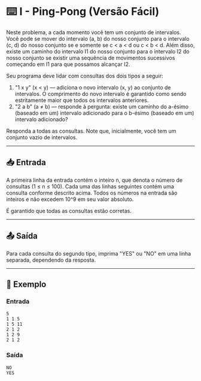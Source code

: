 # ⌨️ I - Ping-Pong (Versão Fácil)

Neste problema, a cada momento você tem um conjunto de intervalos. Você pode se mover do intervalo (a, b) do nosso conjunto para o intervalo (c, d) do nosso conjunto se e somente se c < a < d ou c < b < d. Além disso, existe um caminho do intervalo I1 do nosso conjunto para o intervalo I2 do nosso conjunto se existir uma sequência de movimentos sucessivos começando em I1 para que possamos alcançar I2.

Seu programa deve lidar com consultas dos dois tipos a seguir:

1. "1 x y" (x < y) — adiciona o novo intervalo (x, y) ao conjunto de intervalos. O comprimento do novo intervalo é garantido como sendo estritamente maior que todos os intervalos anteriores.
2. "2 a b" (a ≠ b) — responde à pergunta: existe um caminho do a-ésimo (baseado em um) intervalo adicionado para o b-ésimo (baseado em um) intervalo adicionado?

Responda a todas as consultas. Note que, inicialmente, você tem um conjunto vazio de intervalos.

---

## 📥 Entrada

A primeira linha da entrada contém o inteiro n, que denota o número de consultas (1 ≤ n ≤ 100). Cada uma das linhas seguintes contém uma consulta conforme descrito acima. Todos os números na entrada são inteiros e não excedem 10^9 em seu valor absoluto.

É garantido que todas as consultas estão corretas.

---

## 📤 Saída

Para cada consulta do segundo tipo, imprima "YES" ou "NO" em uma linha separada, dependendo da resposta.

---

## 🧪 Exemplo

### Entrada

```
5
1 1 5
1 5 11
2 1 2
1 2 9
2 1 2
```

### Saída

```
NO
YES
```

